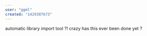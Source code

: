 ```yaml
---
user: "ggml"
created: "1429387673"
---
```


automatic library import tool ?! crazy
has this ever been done yet ?
